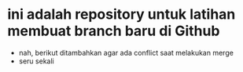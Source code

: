 # ini adalah repository untuk latihan membuat branch baru di Github
- nah, berikut ditambahkan agar ada conflict saat melakukan merge
- seru sekali


